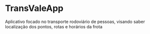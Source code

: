 # TransValeApp
Aplicativo focado no transporte rodoviário de pessoas, visando saber localização dos pontos, rotas e horários da frota
